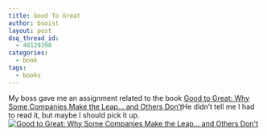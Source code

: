```yaml
---
title: Good To Great
author: bsoist
layout: post
dsq_thread_id:
  - 48129398
categories:
  - book
tags:
  - books
---
```

My boss gave me an assignment related to the book [Good to Great: Why Some Companies Make the Leap&#8230; and Others Don&#8217;t][1]He didn&#8217;t tell me I had to read it, but maybe I should pick it up.[![Good to Great: Why Some Companies Make the Leap... and Others Don't][2]][1]

 [1]: http://www.amazon.com/exec/obidos/redirect?tag=weifyoasme-20%26link_code=xm2%26camp=2025%26creative=165953%26path=http://www.amazon.com/gp/redirect.html%253fASIN=0066620996%2526location=/o/ASIN/0066620996%25253FSubscriptionId=0EMV44A9A5YT1RVDGZ82

 [2]: http://images.amazon.com/images/P/0066620996.01._SCTHUMBZZZ_.jpg
